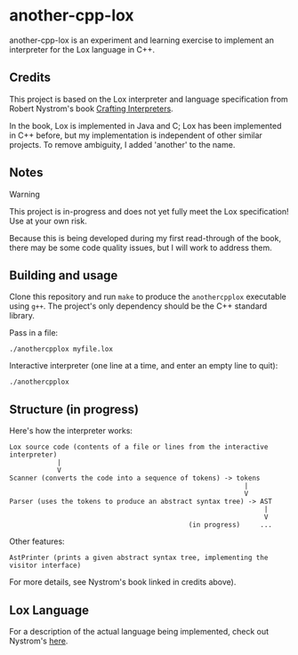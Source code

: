# another-cpp-lox

another-cpp-lox is an experiment and learning exercise to implement an interpreter for the Lox language in C++.

## Credits

This project is based on the Lox interpreter and language specification from Robert Nystrom's book [Crafting Interpreters](https://craftinginterpreters.com).

In the book, Lox is implemented in Java and C; Lox has been implemented in C++ before, but my implementation is independent of other similar projects. To remove ambiguity, I added 'another' to the name.

## Notes

> [!WARNING]  
> This project is in-progress and does not yet fully meet the Lox specification! Use at your own risk.

Because this is being developed during my first read-through of the book, there may be some code quality issues, but I will work to address them.

## Building and usage

Clone this repository and run `make` to produce the `anothercpplox` executable using `g++`. The project's only dependency should be the C++ standard library.

Pass in a file:
```
./anothercpplox myfile.lox
```

Interactive interpreter (one line at a time, and enter an empty line to quit):
```
./anothercpplox
```

## Structure (in progress)

Here's how the interpreter works:
```
Lox source code (contents of a file or lines from the interactive interpreter)
            |
            V
Scanner (converts the code into a sequence of tokens) -> tokens
                                                           |
                                                           V
Parser (uses the tokens to produce an abstract syntax tree) -> AST
                                                                |
                                                                V
                                             (in progress)     ...
```
Other features:
```
AstPrinter (prints a given abstract syntax tree, implementing the visitor interface)
```
For more details, see Nystrom's book linked in credits above).

## Lox Language

For a description of the actual language being implemented, check out Nystrom's [here](https://craftinginterpreters.com/the-lox-language.html).
